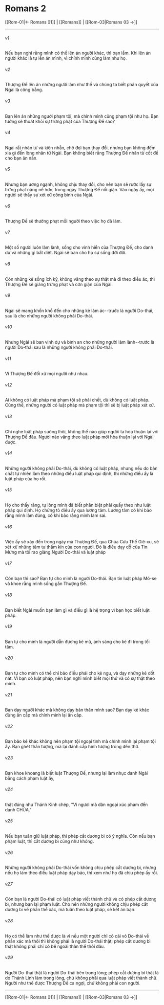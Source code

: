 # Romans 2

[[Rom-01|← Romans 01]] | [[Romans]] | [[Rom-03|Romans 03 →]]
***



###### v1 
Nếu bạn nghĩ rằng mình có thể lên án người khác, thì bạn lầm. Khi lên án người khác là tự lên án mình, vì chính mình cũng làm như họ. 

###### v2 
Thượng Đế lên án những người làm như thế và chúng ta biết phán quyết của Ngài là công bằng. 

###### v3 
Bạn lên án những người phạm tội, mà chính mình cũng phạm tội như họ. Bạn tưởng sẽ thoát khỏi sự trừng phạt của Thượng Đế sao? 

###### v4 
Ngài rất nhân từ và kiên nhẫn, chờ đợi bạn thay đổi, nhưng bạn không đếm xỉa gì đến lòng nhân từ Ngài. Bạn không biết rằng Thượng Đế nhân từ cốt để cho bạn ăn năn. 

###### v5 
Nhưng bạn ương ngạnh, không chịu thay đổi, cho nên bạn sẽ rước lấy sự trừng phạt nặng nề hơn, trong ngày Thượng Đế nổi giận. Vào ngày ấy, mọi người sẽ thấy sự xét xử công bình của Ngài. 

###### v6 
Thượng Đế sẽ thưởng phạt mỗi người theo việc họ đã làm. 

###### v7 
Một số người luôn làm lành, sống cho vinh hiển của Thượng Đế, cho danh dự và những gì bất diệt. Ngài sẽ ban cho họ sự sống đời đời. 

###### v8 
Còn những kẻ sống ích kỷ, không vâng theo sự thật mà đi theo điều ác, thì Thượng Đế sẽ giáng trừng phạt và cơn giận của Ngài. 

###### v9 
Ngài sẽ mang khốn khổ đến cho những kẻ làm ác--trước là người Do-thái, sau là cho những người không phải Do-thái. 

###### v10 
Nhưng Ngài sẽ ban vinh dự và bình an cho những người làm lành--trước là người Do-thái sau là những người không phải Do-thái. 

###### v11 
Vì Thượng Đế đối xử mọi người như nhau. 

###### v12 
Ai không có luật pháp mà phạm tội sẽ phải chết, dù không có luật pháp. Cũng thế, những người có luật pháp mà phạm tội thì sẽ bị luật pháp xét xử. 

###### v13 
Chỉ nghe luật pháp suông thôi, không thể nào giúp người ta hòa thuận lại với Thượng Đế đâu. Người nào vâng theo luật pháp mới hòa thuận lại với Ngài được. 

###### v14 
Những người không phải Do-thái, dù không có luật pháp, nhưng nếu do bản chất tự nhiên làm theo những điều luật pháp qui định, thì những điều ấy là luật pháp của họ rồi. 

###### v15 
Họ cho thấy rằng, tự lòng mình đã biết phân biệt phải quấy theo như luật pháp qui định. Họ chứng tỏ điều ấy qua lương tâm. Lương tâm có khi bảo rằng mình làm đúng, có khi bảo rằng mình làm sai. 

###### v16 
Việc ấy sẽ xảy đến trong ngày mà Thượng Đế, qua Chúa Cứu Thế Giê-xu, sẽ xét xử những tâm tư thầm kín của con người. Đó là điều dạy dỗ của Tin Mừng mà tôi rao giảng.Người Do-thái và luật pháp 

###### v17 
Còn bạn thì sao? Bạn tự cho mình là người Do-thái. Bạn tin luật pháp Mô-se và khoe rằng mình sống gần Thượng Đế. 

###### v18 
Bạn biết Ngài muốn bạn làm gì và điều gì là hệ trọng vì bạn học biết luật pháp. 

###### v19 
Bạn tự cho mình là người dẫn đường kẻ mù, ánh sáng cho kẻ đi trong tối tăm. 

###### v20 
Bạn tự cho mình có thể chỉ bảo điều phải cho kẻ ngu, và dạy những kẻ dốt nát. Vì bạn có luật pháp, nên bạn nghĩ mình biết mọi thứ và có sự thật theo mình. 

###### v21 
Bạn dạy người khác mà không dạy bản thân mình sao? Bạn dạy kẻ khác đừng ăn cắp mà chính mình lại ăn cắp. 

###### v22 
Bạn bảo kẻ khác không nên phạm tội ngoại tình mà chính mình lại phạm tội ấy. Bạn ghét thần tượng, mà lại đánh cắp hình tượng trong đền thờ. 

###### v23 
Bạn khoe khoang là biết luật Thượng Đế, nhưng lại làm nhục danh Ngài bằng cách phạm luật ấy, 

###### v24 
thật đúng như Thánh Kinh chép, "Vì ngươi mà dân ngoại xúc phạm đến danh CHÚA." 

###### v25 
Nếu bạn tuân giữ luật pháp, thì phép cắt dương bì có ý nghĩa. Còn nếu bạn phạm luật, thì cắt dương bì cũng như không. 

###### v26 
Những người không phải Do-thái vốn không chịu phép cắt dương bì, nhưng nếu họ làm theo điều luật pháp dạy bảo, thì xem như họ đã chịu phép ấy rồi. 

###### v27 
Còn bạn là người Do-thái có luật pháp viết thành chữ và có phép cắt dương bì, nhưng bạn lại phạm luật. Cho nên những người không chịu phép cắt dương bì về phần thể xác, mà tuân theo luật pháp, sẽ kết án bạn. 

###### v28 
Họ có thể làm như thế được là vì nếu một người chỉ có cái vỏ Do-thái về phần xác mà thôi thì không phải là người Do-thái thật; phép cắt dương bì thật không phải chỉ có bề ngoài thân thể thôi đâu. 

###### v29 
Người Do-thái thật là người Do-thái bên trong lòng; phép cắt dương bì thật là do Thánh Linh làm trong lòng, chứ không phải qua luật pháp viết thành chữ. Người như thế được Thượng Đế ca ngợi, chứ không phải con người.

***
[[Rom-01|← Romans 01]] | [[Romans]] | [[Rom-03|Romans 03 →]]
